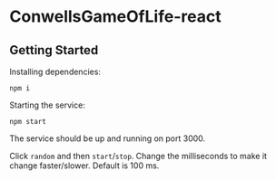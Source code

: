 # ConwellsGameOfLife-react

## Getting Started

Installing dependencies:

```
npm i
```

Starting the service:
```
npm start
```

The service should be up and running on port 3000.


Click `random` and then `start`/`stop`.
Change the milliseconds to make it change faster/slower. Default is 100 ms.
